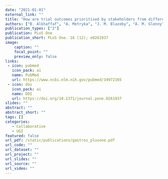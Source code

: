 ```yaml
---
date: "2021-01-01"
external_link: ""
title: "How are trial outcomes prioritised by stakeholders from different regions? Analysis of an international Delphi survey to develop a core outcome set in gastric cancer surgery"
authors: ["B. Alkhaffaf", "A. Metryka", "J. M. Blazeby", "A. M. Glenny", "P. R. Williamson", "I. A. Bruce", "Gastros International Working Group"]
publication_types: ["2"]
publication: PLoS One
publication_short: PLoS One. 16 (12); e0261937
image:
    caption: ""
    focal_point: ""
    preview_only: false
links:
 - icon: pubmed
   icon_pack: ai
   name: PubMed
   url: https://www.ncbi.nlm.nih.gov/pubmed/34972165
 - icon: doi
   icon_pack: ai
   name: DOI
   url: https://doi.org/10.1371/journal.pone.0261937
slides: ""
abstract: ""
abstract_short: ""
tags: []
categories: 
   - Collaborative
   - UGI
featured: false
url_pdf: /static/publications/gastros_plusone.pdf
url_code: ""
url_dataset: ""
url_project: ""
url_slides: ""
url_source: ""
url_video: ""
---
```

